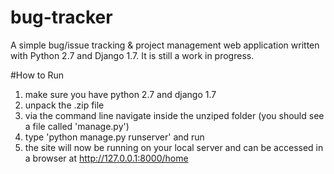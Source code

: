 # bug-tracker
A simple bug/issue tracking & project management web application written with Python 2.7 and Django 1.7. It is still a work in progress.

#How to Run
1. make sure you have python 2.7 and django 1.7
2. unpack the .zip file
3. via the command line navigate inside the unziped folder (you should see a file called 'manage.py')
4. type 'python manage.py runserver' and run
5. the site will now be running on your local server and can be accessed in a browser at http://127.0.0.1:8000/home
